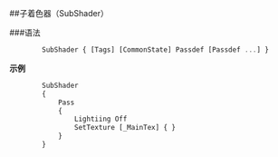 ##子着色器（SubShader）

###语法
```javascript
        SubShader { [Tags] [CommonState] Passdef [Passdef ...] }
```


**示例**
```javascript
        SubShader
        {
            Pass 
            {
                Lightiing Off
                SetTexture [_MainTex] { }
            }
        }
```























